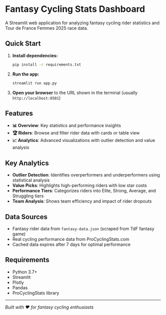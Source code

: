 # Fantasy Cycling Stats Dashboard

A Streamlit web application for analyzing fantasy cycling rider statistics and Tour de France Femmes 2025 race data.

## Quick Start

1. **Install dependencies:**

   ```bash
   pip install -r requirements.txt
   ```

2. **Run the app:**

   ```bash
   streamlit run app.py
   ```

3. **Open your browser** to the URL shown in the terminal (usually `http://localhost:8501`)

## Features

- **📊 Overview**: Key statistics and performance insights
- **🏆 Riders**: Browse and filter rider data with cards or table view
- **📈 Analytics**: Advanced visualizations with outlier detection and value analysis

## Key Analytics

- **Outlier Detection**: Identifies overperformers and underperformers using statistical analysis
- **Value Picks**: Highlights high-performing riders with low star costs
- **Performance Tiers**: Categorizes riders into Elite, Strong, Average, and Struggling tiers
- **Team Analysis**: Shows team efficiency and impact of rider dropouts

## Data Sources

- Fantasy rider data from `fantasy-data.json` (scraped from TdF fantasy game)
- Real cycling performance data from ProCyclingStats.com
- Cached data expires after 7 days for optimal performance

## Requirements

- Python 3.7+
- Streamlit
- Plotly
- Pandas
- ProCyclingStats library

---

_Built with ❤️ for fantasy cycling enthusiasts_

